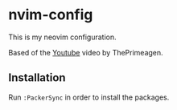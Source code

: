# nvim-config

This is my neovim configuration.

Based of the [Youtube](https://www.youtube.com/watch?v=w7i4amO_zaE) video by ThePrimeagen.

## Installation

Run `:PackerSync` in order to install the packages.

